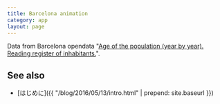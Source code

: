 ```yaml
---
title: Barcelona animation
category: app
layout: page
---
```


<div id="mapH"></div>
<div id="info" style="display:none; background-color:white; padding:15px; margin:5px"><h2 id="age_name"></h2>:repeat:<input id="toggle" type="button" value="pause"/></div>
<script>
var toggle = document.getElementById("toggle")
toggle.onclick = function(e){
	if(toggle.value=="pause"){
		toggle.value = "play";
	}else{
		toggle.value = "pause";
		loop();
	}
}
</script>

Data from Barcelona opendata "[Age of the population (year by year). Reading register of inhabitants.](http://opendata.bcn.cat/opendata/en/catalog/POBLACIO)".

<script src="{{ "/assets/d3.min.js" | prepend: site.baseurl }}"></script>
<script src="{{ "/assets/d3plus.js" | prepend: site.baseurl }}"></script>
<script src="{{ "/assets/axios.min.js" | prepend: site.baseurl }}"></script>
<script type="text/javascript">
var hist = d3plus.viz().container("#hist").type("bar").id("name").text("").x("age").y("value");
var histBase = ["#hR", "#hG", "#hB"].map(function(name){
	return d3plus.viz()
		.container(name)
		.type("bar")
		.id("name").x("age").y("value")
		.color("hex");
});

function hex2(i){
	var u = i.toString(16);
	while(u.length < 2){
		u = "0"+u;
	}
	return u;
}

function expand(lkey, base){
	var lkey = new Number(lkey);
	axios.get(base+"_ages.json").then(function(resp){
		for(var r=0; r<resp.data.length; r++){
			var row = resp.data[r];
			if(row.lkey == lkey){
				document.getElementById("lname").innerHTML = row.name;
				document.getElementById("wR").innerHTML = row.wR;
				document.getElementById("wG").innerHTML = row.wG;
				document.getElementById("wB").innerHTML = row.wB;
				var data = [];
				for(var i=0; i<row.ages.length; i++){
					data.push({name:"population", age:i, value:row.ages[i]});
				}
				var hex = "#"+hex2(Math.floor(255*row.R))
					+hex2(Math.floor(255*row.G))
					+hex2(Math.floor(255*row.B));
				hist.data(data)
					.attrs([{"name":"population","hex":hex}])
					.color("hex")
					.draw();
				break;
			}
		}
	});
}

var age_name = document.getElementById("age_name");
var circles = {}
function load(base, prefix){
	age_name.innerHTML=prefix.substring(10,14);
/*
	axios.get("data/"+base+"_rgb.json").then(function(resp){
		var proc = function(data, viz, hex){
			var feed = [];
			for(var i=0; i<data.length; i++){
				feed.push({ age:i, value:data[i], name:"C" });
			}
			viz.data(feed)
				.attrs([{"name":"C","hex":hex}])
				.draw();
		}
		proc(resp.data["R"], histBase[0], "#ff0000");
		proc(resp.data["G"], histBase[1], "#00ff00");
		proc(resp.data["B"], histBase[2], "#0000ff");
	});
*/
	axios.get(base+prefix+"_ages.json").then(function(resp){
		var info = new google.maps.InfoWindow();
		for(lkey in circles){
			circles[lkey].setOptions({
				strokeColor: "white",
				fillColor:"white"
			});
		}
		resp.data.forEach(function(row){
			var c = "rgb("+Math.floor(255*row.R)+","+Math.floor(255*row.G)+","+Math.floor(255*row.B)+")";
			var p = circles[row.lkey];
			if(p){
				p.setOptions({
					strokeColor: c,
					fillColor: c
				});
			} else {
				var name = row.ku+" "+row.cho;
				var pos = new google.maps.LatLng(row.lat, row.lng);
				p = new google.maps.Circle({
					center: pos,
					strokeColor: c,
					strokeOpacity: 0,
					fillColor: c,
					fillOpacity: 0.6,
					radius: 400,
					map: map});
				circles[row.lkey] = p;
			}
		});
	})
}

var files = [
	"barcelona_2007",
	"barcelona_2008",
	"barcelona_2009",
	"barcelona_2010",
	"barcelona_2011",
	"barcelona_2012",
	"barcelona_2013",
	"barcelona_2014",
	"barcelona_2015",
];

var loop_ct = 0;
function loop(){
	if(toggle.value=="play"){
		return;
	}
	new Promise(function(resolve,reject){
		load("{{ "/data/" | prepend: site.baseurl }}", files[loop_ct%files.length]);
		resolve();
	}).then(function(){
		loop_ct++;
		setTimeout(loop, 400)
	});
}

var map;
function initMap() {
	var smt = new google.maps.StyledMapType([{
		'stylers': [
			{'gamma': 0.8 },
			{ 'saturation': -100 },
			{ 'lightness': 20 }
		]
	}], { name: "monochrome" });
	map = new google.maps.Map(document.getElementById('mapH'));
	map.mapTypes.set("mono", smt);
	map.setMapTypeId("mono");
	map.fitBounds(new google.maps.LatLngBounds(
		new google.maps.LatLng(41.370004, 2.0695258),
		new google.maps.LatLng(41.4495761, 2.2280099)));
  var info = document.getElementById("info");
  info.parentNode.removeChild(info);
  info.style.display = "block";
	map.controls[google.maps.ControlPosition.TOP_RIGHT].push(info);

	setTimeout(loop, 400);
}

</script>
<script async defer src="https://maps.googleapis.com/maps/api/js?key=AIzaSyBWG7RNe916URO79mZeYBiMFfORHoHQSG4&callback=initMap"></script>


See also
--------
- [はじめに]({{ "/blog/2016/05/13/intro.html" | prepend: site.baseurl }})
